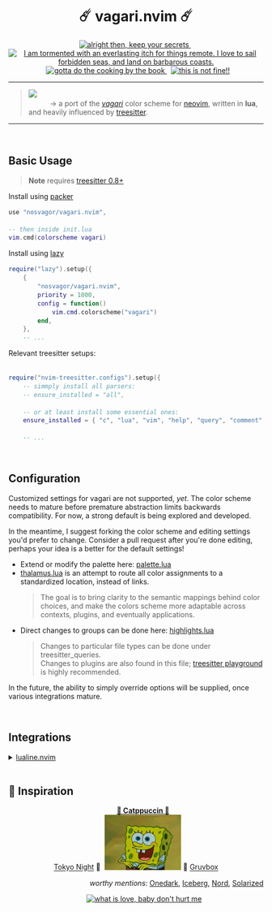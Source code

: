 <!-- ☄️  Heading {{{ -->
<h1 align="center">
   ☄️ vagari.nvim ☄️
</h1>

<p align="center">
<a href="https://github.com/nosvagor/vagari.nvim/discussions">
    <img
        src="https://img.shields.io/github/discussions/nosvagor/vagari.nvim?color=7492ef&logo=github&labelColor=222536&logoColor=4a6be3&style=for-the-badge"
        title="alright then, keep your secrets"
    >
</a>
&nbsp;
<a href="https://github.com/nosvagor/vagari.nvim/network/members">
    <img
        src="https://img.shields.io/github/forks/nosvagor/vagari.nvim?color=a188df&logo=git&labelColor=222536&logoColor=7f61cd&style=for-the-badge"
        title="I am tormented with an everlasting itch for things remote. I love to sail forbidden seas, and land on barbarous coasts."
    >
</a>
&nbsp;
<a href="https://github.com/nosvagor/vagari.nvim/contributors">
    <img
        src="https://img.shields.io/github/contributors/nosvagor/vagari.nvim?color=85ba6d&logo=gitea&labelColor=222536&logoColor=48a95b&style=for-the-badge"
        title="gotta do the cooking by the book"
    >
</a>
&nbsp;
<a href="https://github.com/nosvagor/vagari.nvim/issues">
    <img
        src="https://img.shields.io/github/issues/nosvagor/vagari.nvim?color=f8b486&logo=fireship&labelColor=222536&logoColor=ea834b&style=for-the-badge"
        title="this is not fine!!"
    >
</a>
</p>

<hr>
<blockquote>
    <img src="https://img.shields.io/static/v1?color=aeb9f8&logo=neovim&labelColor=222536&logoColor=aeb9f8&style=flat&message=βeta (0.4)&label=vagari.nvim"><br>
    &emsp;&emsp;&emsp;&rarr; a port of the <a href="https://github.com/nosvagor/vagari"><i>vagari</i></a> color
    scheme for <a href="https://github.com/neovim/neovim#--documentation-chat">neovim</a>,
    written in <b>lua</b>, and heavily influenced by <a href="https://github.com/nvim-treesitter/nvim-treesitter#nvim-treesitter">treesitter</a>.
</blockquote>
<!-- }}} --->
<hr>
<br>

## Basic Usage

> **Note** requires [treesitter 0.8+](https://github.com/nvim-treesitter/nvim-treesitter)

Install using [packer](https://github.com/wbthomason/packer.nvim#packernvim)

```lua
use "nosvagor/vagari.nvim",

-- then inside init.lua
vim.cmd(colorscheme vagari)
```
Install using [lazy](https://github.com/folke/lazy.nvim#-lazynvim)

```lua
require("lazy").setup({
    {
        "nosvagor/vagari.nvim",
        priority = 1000,
        config = function()
            vim.cmd.colorscheme("vagari")
        end,
    },
    -- ...
```

Relevant treesitter setups:
```lua

require("nvim-treesitter.configs").setup({
    -- simmply install all parsers:
	-- ensure_installed = "all",

    -- or at least install some essential ones:
    ensure_installed = { "c", "lua", "vim", "help", "query", "comment" }, -- https://github.com/nvim-treesitter/nvim-treesitter/blob/master/lua/nvim-treesitter/parsers.lua

    -- ...

```

<br>


## Configuration

Customized settings for vagari are not supported, <i>yet</i>. The color scheme
needs to mature before premature abstraction limits backwards
compatibility. For now, a strong default is being explored and developed.

In the meantime, I suggest forking the color scheme and editing settings you'd
prefer to change. Consider a pull request after you're done editing, perhaps
your idea is a better for the default settings!

- Extend or modify the palette here: [palette.lua](https://github.com/nosvagor/vagari.nvim/blob/main/lua/vagari/palette.lua)
- [thalamus.lua](https://github.com/nosvagor/vagari.nvim/blob/main/lua/vagari/thalamus.lua)
  is an attempt to route all color assignments to a standardized location, instead of links.
    > The goal is to bring clarity to the semantic mappings behind color choices,
    > and make the colors scheme more adaptable across contexts, plugins, and eventually applications.
- Direct changes to groups can be done here: [highlights.lua](https://github.com/nosvagor/vagari.nvim/blob/main/lua/vagari/highlights.lua)
    > Changes to particular file types can be done under treesitter_queries. <br>
    > Changes to plugins are also found in this file; [treesitter playground](https://github.com/nvim-treesitter/playground#neovim-treesitter-playground) is highly recommended.

In the future, the ability to simply override options will be supplied, once
various integrations mature.

<br>

## Integrations

<details closed>
    <summary>
       <a href="https://github.com/nvim-lualine/lualine.nvim#lualinenvim">lualine.nvim</a>
    </summary>

```lua
require('lualine').setup {
    options = {
        theme = "vagari"
        -- ... the rest of your lualine config
    }
}
```

Or import edit the theme table directly
([lua/lualine/themes/vagari.lua](https://github.com/nosvagor/vagari.nvim/blob/main/lua/lualine/themes/vagari.lua)):
```lua
local p = require("vagari.palette")

local custom_vagari = {
	normal = {
		a = { bg = p.blu_2, fg = p.drk_0 },
		b = { fg = p.blu_2, bg = p.glc_1 },
		c = { fg = p.glc_4, bg = p.drk_0 },
	},
	insert = {
		a = { bg = p.grn_2, fg = p.drk_0 },
		b = { fg = p.grn_2, bg = p.glc_1 },
	},
	command = {
		a = { bg = p.orn_2, fg = p.drk_0 },
		b = { fg = p.orn_3, bg = p.glc_1 },
	},
	visual = {
		a = { bg = p.prp_2, fg = p.drk_0 },
		b = { fg = p.prp_2, bg = p.glc_1 },
	},
	replace = {
		a = { bg = p.emr_2, fg = p.drk_0 },
		b = { fg = p.emr_2, bg = p.glc_1 },
	},
	-- inactive = { -- TODO: (inactive color config not tested)
	-- 	a = {},
	-- 	b = {},
	-- 	c = {},
	-- },
}

require('lualine').setup {
    options = {
        theme = custom_vagari
        -- ... the rest of your lualine config
    }
}
```

Or, if you have custom modules, e.g.:

```lua
local p = require("vagari.palette")

local filename = {
    "filename",
    file_status = true,
    path = 0,
    icon = "",
    symbols = {
        modified = "🞊",
        readonly = "",
        unnamed = "名前?",
    },
    color = function()
        local mode_color = {
            n = p.blu_4,
            i = p.grn_4,
            v = p.prp_4,
            V = p.prp_4,
            c = p.orn_4,
            R = p.emr_4,
            s = p.cyn_4,
            S = p.cyn_4,
            [""] = p.prp_4,
        }
        return { fg = mode_color[vim.fn.mode()] }
    end,
}

require('lualine').setup {
    -- ...
	sections = {
		lualine_a = { mode }, -- mode is customized in this example
		lualine_b = { branch, filename }, -- so is branch
    -- ...
}
```
</details>

<br>

<h2>
 🌈 Inspiration
</h2>

<p align="center">
    &emsp;&emsp;<a href="https://github.com/catppuccin/catppuccin"><strong>🥇 Catppuccin 🥇</strong></a>
    <br>
    <a href="https://github.com/folke/tokyonight.nvim">Tokyo Night</a>&nbsp;🥈&nbsp;
    <img src="https://github.com/nosvagor/vagari/blob/main/share/gifs/inspiration.gif?raw=true"
        title="nothing is original" width=30%>
    🥉 <a href="https://github.com/ellisonleao/gruvbox.nvim">Gruvbox</a>
</p>
<p align="right">
    <em>worthy mentions</em>:
    <a href="https://github.com/navarasu/onedark.nvim">Onedark</a>,
    <a href="https://cocopon.github.io/iceberg.vim/">Iceberg</a>,
    <a href="https://www.nordtheme.com/">Nord</a>,
    <a href="https://ethanschoonover.com/solarized/">Solarized</a>
</p>
<p align="center">
    &emsp;&emsp;
    <a href="https://github.com/nosvagor/vagari.nvim/stargazers">
        <img
            src="https://img.shields.io/github/stars/nosvagor/vagari.nvim?color=f5c069&logo=apachespark&labelColor=222536&logoColor=f5b855&style=for-the-badge"
            title="what is love, baby don't hurt me"
        >
    </a>
</p>
